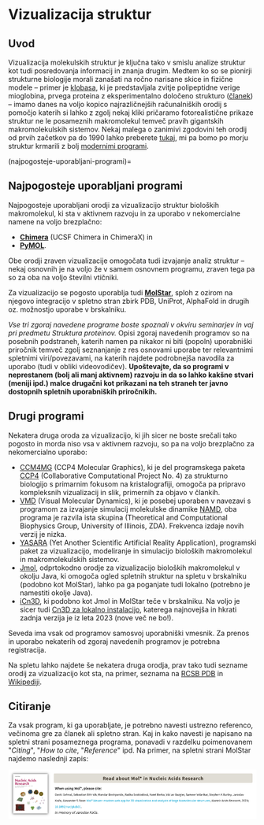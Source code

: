# Vizualizacija struktur

## Uvod

Vizualizacija molekulskih struktur je ključna tako v smislu analize struktur kot tudi posredovanja informacij in znanja drugim. Medtem ko so se pionirji strukturne biologije morali zanašati na ročno narisane skice in fizične modele – primer je [klobasa](https://doi.org/10.1002/pro.3417), ki je predstavljala zvitje polipeptidne verige mioglobina, prvega proteina z eksperimentalno določeno strukturo ([članek](https://doi.org/10.1038/181662a0)) – imamo danes na voljo kopico najrazličnejših računalniških orodij s pomočjo katerih si lahko z zgolj nekaj kliki pričaramo fotorealistične prikaze struktur ne le posameznih makromolekul temveč pravih gigantskih makromolekulskih sistemov. Nekaj malega o zanimivi zgodovini teh orodij od prvih začetkov pa do 1990 lahko preberete [tukaj](https://www.umass.edu/microbio/rasmol/history.htm), mi pa bomo po morju struktur krmarili z bolj [modernimi programi](najpogosteje-uporabljani-programi).

(najpogosteje-uporabljani-programi)=
## Najpogosteje uporabljani programi

Najpogosteje uporabljani orodji za vizualizacijo struktur bioloških makromolekul, ki sta v aktivnem razvoju in za uporabo v nekomercialne namene na voljo brezplačno:
- [**Chimera**](chimera) (UCSF Chimera in ChimeraX) in
- [**PyMOL**](pymol).


Obe orodji zraven vizualizacije omogočata tudi izvajanje analiz struktur – nekaj osnovnih je na voljo že v samem osnovnem programu, zraven tega pa so za oba na voljo številni vtičniki.

Za vizualizacijo se pogosto uporablja tudi [**MolStar**](molstar), sploh z ozirom na njegovo integracijo v spletno stran zbirk PDB, UniProt, AlphaFold in drugih oz. možnostjo uporabe v brskalniku.

*Vse tri zgoraj navedene programe boste spoznali v okviru seminarjev in vaj pri predmetu Struktura proteinov.* Opisi zgoraj navedenih programov so na posebnih podstraneh, katerih namen pa nikakor ni biti (popoln) uporabniški priročnik temveč zgolj seznanjanje z res osnovami uporabe ter relevantnimi spletnimi viri/povezavami, na katerih najdete podrobnejša navodila za uporabo (tudi v obliki videovodičev). **Upoštevajte, da so programi v neprestanem (bolj ali manj aktivnem) razvoju in da so lahko kakšne stvari (meniji ipd.) malce drugačni kot prikazani na teh straneh ter javno dostopnih spletnih uporabniških priročnikih.**

## Drugi programi

Nekatera druga oroda za vizualizacijo, ki jih sicer ne boste srečali tako pogosto in morda niso vsa v aktivnem razvoju, so pa na voljo brezplačno za nekomercialno uporabo:
- [CCM4MG](https://www.ccp4.ac.uk/MG/) (CCP4 Molecular Graphics), ki je del programskega paketa [CCP4](https://www.ccp4.ac.uk/) (Collaborative Computational Project No. 4) za strukturno biologijo s primarnim fokusom na kristalografiji, omogoča pa pripravo kompleksnih vizualizacij in slik, primernih za objavo v člankih. 
- [VMD](https://www.ks.uiuc.edu/Research/vmd/) (Visual Molecular Dynamics), ki je posebej uporaben v navezavi s programom za izvajanje simulacij molekulske dinamike [NAMD](https://www.ks.uiuc.edu/Research/namd/), oba programa je razvila ista skupina (Theoretical and Computational Biophysics Group, University of Illinois, ZDA). Frekvenca izdaje novih verzij je nizka.
- [YASARA](http://www.yasara.org/) (Yet Another Scientific Artificial Reality Application), programski paket za vizualizacijo, modeliranje in simulacijo bioloških makromolekul in makromolekulskih sistemov.
- [Jmol](https://jmol.sourceforge.net/), odprtokodno orodje za vizualizacijo bioloških makromolekul v okolju Java, ki omogoča ogled spletnih struktur na spletu v brskalniku (podobno kot MolStar), lahko pa ga poganjate tudi lokalno (potrebno je namestiti okolje Java).
- [iCn3D](https://structure.ncbi.nlm.nih.gov/Structure/icn3d/), ki podobno kot Jmol in MolStar teče v brskalniku. Na voljo je sicer tudi [Cn3D za lokalno instalacijo](https://www.ncbi.nlm.nih.gov/Structure/CN3D/cn3d.shtml), katerega najnovejša in hkrati zadnja verzija je iz leta 2023 (nove več ne bo!).

Seveda ima vsak od programov samosvoj uporabniški vmesnik. Za prenos in uporabo nekaterih od zgoraj navedenih programov je potrebna registracija.

Na spletu lahko najdete še nekatera druga orodja, prav tako tudi sezname orodij za vizualizacijo kot sta, na primer, seznama na [RCSB PDB](https://www.rcsb.org/docs/additional-resources/molecular-graphics-software) in [Wikipediji](https://en.wikipedia.org/wiki/List_of_molecular_graphics_systems).

## Citiranje

Za vsak program, ki ga uporabljate, je potrebno navesti ustrezno referenco, večinoma gre za članek ali spletno stran. Kaj in kako navesti je napisano na spletni strani posameznega programa, ponavadi v razdelku poimenovanem "*Citing*", "*How to cite*, "*Reference*" ipd. Na primer, na spletni strani MolStar najdemo naslednji zapis:

![citiranje MolStar](slike/molstar-citiranje.png)